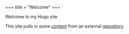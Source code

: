 +++
title = "Welcome"
+++

Welcome to my Hugo site.

This site pulls in some [content](/external) from an external [repository](https://github.com/deining/hugo-content).